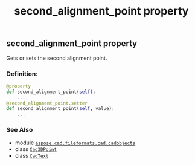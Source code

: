 ﻿---
title: second_alignment_point property
second_title: Aspose.CAD for Python via .NET API References
description: 
type: docs
weight: 470
url: /python-net/aspose.cad.fileformats.cad.cadobjects/cadtext/second_alignment_point/
is_root: false
---

## second_alignment_point property


Gets or sets the second alignment point.
### Definition:
```python
@property
def second_alignment_point(self):
    ...
@second_alignment_point.setter
def second_alignment_point(self, value):
    ...
```

### See Also
* module [`aspose.cad.fileformats.cad.cadobjects`](../../)
* class [`Cad3DPoint`](/cad/python-net/aspose.cad.fileformats.cad.cadobjects/cad3dpoint)
* class [`CadText`](/cad/python-net/aspose.cad.fileformats.cad.cadobjects/cadtext)
